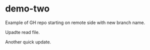 # demo-two
Example of GH repo starting on remote side with new branch name.

Upadte read file.

Another quick update.
